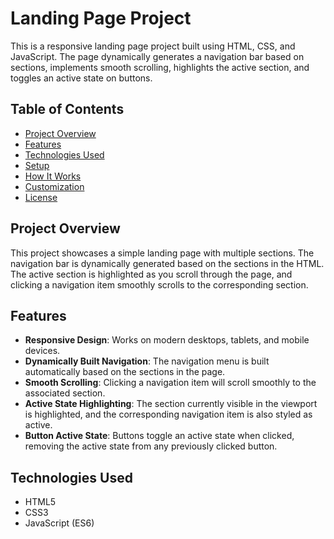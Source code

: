 # Landing Page Project

This is a responsive landing page project built using HTML, CSS, and JavaScript. The page dynamically generates a navigation bar based on sections, implements smooth scrolling, highlights the active section, and toggles an active state on buttons.

## Table of Contents

- [Project Overview](#project-overview)
- [Features](#features)
- [Technologies Used](#technologies-used)
- [Setup](#setup)
- [How It Works](#how-it-works)
- [Customization](#customization)
- [License](#license)

## Project Overview

This project showcases a simple landing page with multiple sections. The navigation bar is dynamically generated based on the sections in the HTML. The active section is highlighted as you scroll through the page, and clicking a navigation item smoothly scrolls to the corresponding section.

## Features

- **Responsive Design**: Works on modern desktops, tablets, and mobile devices.
- **Dynamically Built Navigation**: The navigation menu is built automatically based on the sections in the page.
- **Smooth Scrolling**: Clicking a navigation item will scroll smoothly to the associated section.
- **Active State Highlighting**: The section currently visible in the viewport is highlighted, and the corresponding navigation item is also styled as active.
- **Button Active State**: Buttons toggle an active state when clicked, removing the active state from any previously clicked button.

## Technologies Used

- HTML5
- CSS3
- JavaScript (ES6)

